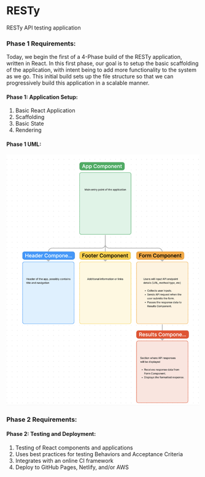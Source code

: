 # RESTy
RESTy API testing application

### Phase 1 Requirements:

Today, we begin the first of a 4-Phase build of the RESTy application, written in React. In this first phase, our goal is to setup the basic scaffolding of the application, with intent being to add more functionality to the system as we go. This initial build sets up the file structure so that we can progressively build this application in a scalable manner.

#### Phase 1: Application Setup:
1. Basic React Application
2. Scaffolding
3. Basic State
4. Rendering

#### Phase 1 UML:
![UML](./images/RESTy%20UML%201.png)

### Phase 2 Requirements:
#### Phase 2: Testing and Deployment:
1. Testing of React components and applications
2. Uses best practices for testing Behaviors and Acceptance Criteria
3. Integrates with an online CI framework
4. Deploy to GitHub Pages, Netlify, and/or AWS